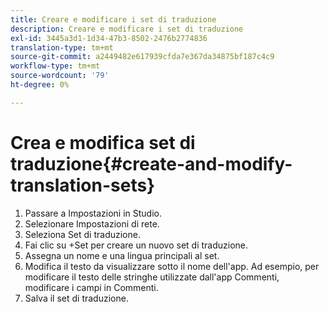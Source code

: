 ```yaml
---
title: Creare e modificare i set di traduzione
description: Creare e modificare i set di traduzione
exl-id: 3445a3d1-1d34-47b3-8502-2476b2774836
translation-type: tm+mt
source-git-commit: a2449482e617939cfda7e367da34875bf187c4c9
workflow-type: tm+mt
source-wordcount: '79'
ht-degree: 0%

---
```


# Crea e modifica set di traduzione{#create-and-modify-translation-sets}

1. Passare a Impostazioni in Studio.
1. Selezionare Impostazioni di rete.
1. Seleziona Set di traduzione.
1. Fai clic su +Set per creare un nuovo set di traduzione.
1. Assegna un nome e una lingua principali al set.
1. Modifica il testo da visualizzare sotto il nome dell&#39;app. Ad esempio, per modificare il testo delle stringhe utilizzate dall&#39;app Commenti, modificare i campi in Commenti.
1. Salva il set di traduzione.

